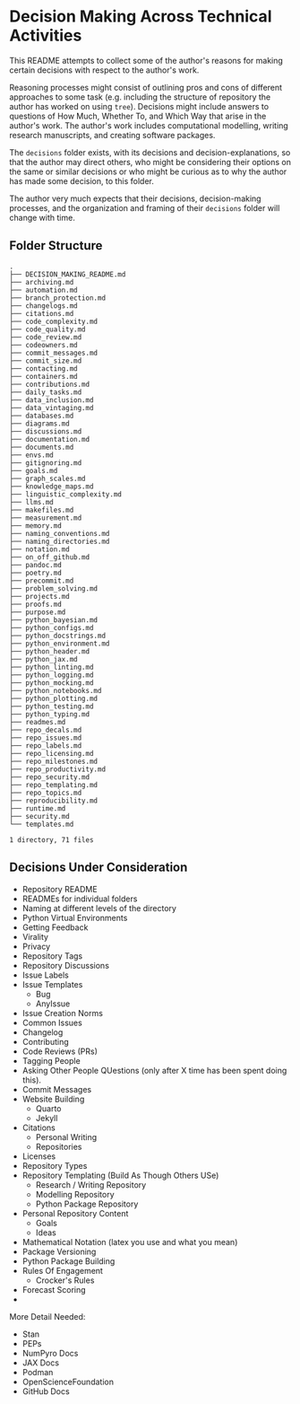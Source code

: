 # Decision Making Across Technical Activities

This README attempts to collect some of the author's reasons for making certain decisions with respect to the author's work.

Reasoning processes might consist of outlining pros and cons of different approaches to some task (e.g. including the structure of repository the author has worked on using `tree`). Decisions might include answers to questions of How Much, Whether To, and Which Way that arise in the author's work. The author's work includes computational modelling, writing research manuscripts, and creating software packages.

The `decisions` folder exists, with its decisions and decision-explanations, so that the author may direct others, who might be considering their options on the same or similar decisions or who might be curious as to why the author has made some decision, to this folder.

The author very much expects that their decisions, decision-making processes, and the organization and framing of their `decisions` folder will change with time.

## Folder Structure

```
.
├── DECISION_MAKING_README.md
├── archiving.md
├── automation.md
├── branch_protection.md
├── changelogs.md
├── citations.md
├── code_complexity.md
├── code_quality.md
├── code_review.md
├── codeowners.md
├── commit_messages.md
├── commit_size.md
├── contacting.md
├── containers.md
├── contributions.md
├── daily_tasks.md
├── data_inclusion.md
├── data_vintaging.md
├── databases.md
├── diagrams.md
├── discussions.md
├── documentation.md
├── documents.md
├── envs.md
├── gitignoring.md
├── goals.md
├── graph_scales.md
├── knowledge_maps.md
├── linguistic_complexity.md
├── llms.md
├── makefiles.md
├── measurement.md
├── memory.md
├── naming_conventions.md
├── naming_directories.md
├── notation.md
├── on_off_github.md
├── pandoc.md
├── poetry.md
├── precommit.md
├── problem_solving.md
├── projects.md
├── proofs.md
├── purpose.md
├── python_bayesian.md
├── python_configs.md
├── python_docstrings.md
├── python_environment.md
├── python_header.md
├── python_jax.md
├── python_linting.md
├── python_logging.md
├── python_mocking.md
├── python_notebooks.md
├── python_plotting.md
├── python_testing.md
├── python_typing.md
├── readmes.md
├── repo_decals.md
├── repo_issues.md
├── repo_labels.md
├── repo_licensing.md
├── repo_milestones.md
├── repo_productivity.md
├── repo_security.md
├── repo_templating.md
├── repo_topics.md
├── reproducibility.md
├── runtime.md
├── security.md
└── templates.md

1 directory, 71 files
```

## Decisions Under Consideration


* Repository README
* READMEs for individual folders
* Naming at different levels of the directory
* Python Virtual Environments
* Getting Feedback
* Virality
* Privacy
* Repository Tags
* Repository Discussions
* Issue Labels
* Issue Templates
  * Bug
  * AnyIssue
* Issue Creation Norms
* Common Issues
* Changelog
* Contributing
* Code Reviews (PRs)
* Tagging People
* Asking Other People QUestions (only after X time has been spent doing this).
* Commit Messages
* Website Building
  * Quarto
  * Jekyll
* Citations
  * Personal Writing
  * Repositories
* Licenses
* Repository Types
* Repository Templating (Build As Though Others USe)
  * Research / Writing Repository
  * Modelling Repository
  * Python Package Repository
* Personal Repository Content
  * Goals
  * Ideas
* Mathematical Notation (latex you use and what you mean)
* Package Versioning
* Python Package Building
* Rules Of Engagement
  * Crocker's Rules
* Forecast Scoring
*


More Detail Needed:

* Stan
* PEPs
* NumPyro Docs
* JAX Docs
* Podman
* OpenScienceFoundation
* GitHub Docs




<!-- * Archiving: How should we be archiving data, commits, authorships, decisions, output, etc... beyond version control?
* Automation: What can be automated here? How much automation should be done outside of GitHub Actions?
* Branch Protection: When shouldn't this be the default? How much protection makes sense?
* Changelogs: How should we do changelogs?
* Citations: What should be people's behavior when citing a repository, file, page, etc... that we've created?
* Code Complexity: What tools should we employ for measuring code complexity?
* Code Quality: What tools should we employ for measuring code quality?
* Coed Review: What standards should we have around reviewing other people's code?
* Codeowners: What standards should we have for the content of Codeowners files? -->
